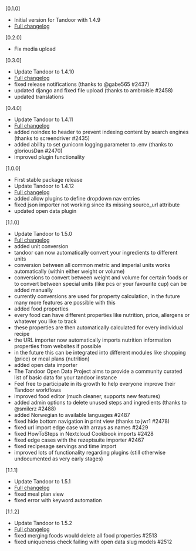 [0.1.0]
* Initial version for Tandoor with 1.4.9
* [Full changelog](https://github.com/TandoorRecipes/recipes/releases/tag/1.4.9)

[0.2.0]
* Fix media upload

[0.3.0]
* Update Tandoor to 1.4.10
* [Full changelog](https://github.com/TandoorRecipes/recipes/releases/tag/1.4.10)
* fixed release notifications (thanks to @gabe565 #2437)
* updated django and fixed file upload (thanks to ambroisie #2458)
* updated translations

[0.4.0]
* Update Tandoor to 1.4.11
* [Full changelog](https://github.com/TandoorRecipes/recipes/releases/tag/1.4.11)
* added noindex to header to prevent indexing content by search engines (thanks to screendriver #2435)
* added ability to set gunicorn logging parameter to .env (thanks to gloriousDan #2470)
* improved plugin functionality

[1.0.0]
* First stable package release
* Update Tandoor to 1.4.12
* [Full changelog](https://github.com/TandoorRecipes/recipes/releases/tag/1.4.12)
* added allow plugins to define dropdown nav entries
* fixed json importer not working since its missing source_url attribute
* updated open data plugin

[1.1.0]
* Update Tandoor to 1.5.0
* [Full changelog](https://github.com/TandoorRecipes/recipes/releases/tag/1.5.0)
* added unit conversion
* tandoor can now automatically convert your ingredients to different units
* conversion between all common metric and imperial units works automatically (within either weight or volume)
* conversions to convert between weight and volume for certain foods or to convert between special units (like pcs or your favourite cup) can be added manually
* currently conversions are used for property calculation, in the future many more features are possible with this
* added food properties
* every food can have different properties like nutrition, price, allergens or whatever you like to track
* these properties are then automatically calculated for every individual recipe
* the URL importer now automatically imports nutrition information properties from websites if possible
* in the future this can be integrated into different modules like shopping (price) or meal plans (nutrition)
* added open data importer
* The Tandoor Open Data Project aims to provide a community curated list of basic data for your tandoor instance
* Feel free to participate in its growth to help everyone improve their Tandoor workflows
* improved food editor (much cleaner, supports new features)
* added admin options to delete unused steps and ingredients (thanks to @smilerz #2488)
* added Norwegian to available languages #2487
* fixed hide bottom navigation in print view (thanks to jwr1 #2478)
* fixed url import edge case with arrays as names #2429
* fixed HowToSteps in Nextcloud Cookbook imports #2428
* fixed edge cases with the rezeptsuite importer #2467
* fixed recipesage servings and time import
* improved lots of functionality regarding plugins (still otherwise undocumented as very early stages)

[1.1.1]
* Update Tandoor to 1.5.1
* [Full changelog](https://github.com/TandoorRecipes/recipes/releases/tag/1.5.1)
* fixed meal plan view
* fixed error with keyword automation

[1.1.2]
* Update Tandoor to 1.5.2
* [Full changelog](https://github.com/TandoorRecipes/recipes/releases/tag/1.5.2)
* fixed merging foods would delete all food properties #2513
* fixed uniqueness check failing with open data slug models #2512

